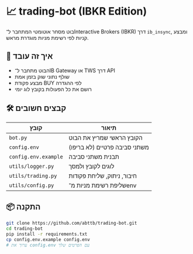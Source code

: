 # 📈 trading-bot (IBKR Edition)

בוט מסחר אוטומטי המתחבר ל־Interactive Brokers (IBKR) דרך `ib_insync`, ומבצע קניות לפי רשימת מניות מוגדרת מראש.

## 🚀 איך זה עובד
- הבוט מתחבר ל־IB Gateway או TWS דרך API
- שולף נתוני שוק בזמן אמת
- מבצע פקודת BUY לפי ההגדרה
- רושם את כל הפעולות בקובץ לוג יומי

## 🛠️ קבצים חשובים
| קובץ | תיאור |
|------|--------|
| `bot.py` | הקובץ הראשי שמריץ את הבוט |
| `config.env` | משתני סביבה פרטיים (לא בריפו) |
| `config.env.example` | תבנית משתני סביבה |
| `utils/logger.py` | לוגים לקובץ ולמסך |
| `utils/trading.py` | חיבור, ניתוק, שליחת פקודות |
| `utils/config.py` | שליפת רשימת מניות מ־env |

## 📦 התקנה
```bash
git clone https://github.com/abttb/trading-bot.git
cd trading-bot
pip install -r requirements.txt
cp config.env.example config.env
# ערוך את config.env עם הפרטים שלך
